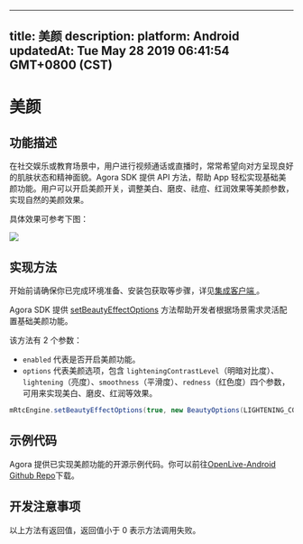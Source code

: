 
---
title: 美颜
description: 
platform: Android
updatedAt: Tue May 28 2019 06:41:54 GMT+0800 (CST)
---
# 美颜
## 功能描述

在社交娱乐或教育场景中，用户进行视频通话或直播时，常常希望向对方呈现良好的肌肤状态和精神面貌。Agora SDK 提供 API 方法，帮助 App 轻松实现基础美颜功能。用户可以开启美颜开关，调整美白、磨皮、祛痘、红润效果等美颜参数，实现自然的美颜效果。

具体效果可参考下图：

![](https://web-cdn.agora.io/docs-files/1553753110307)

## 实现方法
开始前请确保你已完成环境准备、安装包获取等步骤，详见[集成客户端 ](../../cn/Interactive%20Broadcast/android_video.md)。

Agora SDK 提供 [setBeautyEffectOptions](https://docs.agora.io/cn/Interactive%20Broadcast/API%20Reference/java/v2.4/classio_1_1agora_1_1rtc_1_1_rtc_engine.html#aa9327de4fb0c29f840b1e68ca2e83fc6) 方法帮助开发者根据场景需求灵活配置基础美颜功能。

该方法有 2 个参数：

* `enabled` 代表是否开启美颜功能。
* `options` 代表美颜选项，包含 `lighteningContrastLevel`（明暗对比度）、`lightening`（亮度）、`smoothness`（平滑度）、`redness`（红色度）四个参数，可用来实现美白、磨皮、红润等效果。

```java
mRtcEngine.setBeautyEffectOptions(true, new BeautyOptions(LIGHTENING_CONTRAST_NORMAL, 0.5F, 0.5F, 0.5F));
```

## 示例代码

Agora 提供已实现美颜功能的开源示例代码。你可以前往[OpenLive-Android Github Repo](https://github.com/AgoraIO/Basic-Video-Broadcasting/tree/master/OpenLive-Android)下载。

## 开发注意事项

以上方法有返回值，返回值小于 0 表示方法调用失败。

